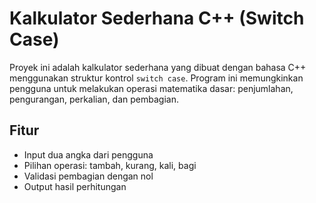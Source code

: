 # Kalkulator Sederhana C++ (Switch Case)

Proyek ini adalah kalkulator sederhana yang dibuat dengan bahasa C++ menggunakan struktur kontrol `switch case`. Program ini memungkinkan pengguna untuk melakukan operasi matematika dasar: penjumlahan, pengurangan, perkalian, dan pembagian.

## Fitur

- Input dua angka dari pengguna
- Pilihan operasi: tambah, kurang, kali, bagi
- Validasi pembagian dengan nol
- Output hasil perhitungan

